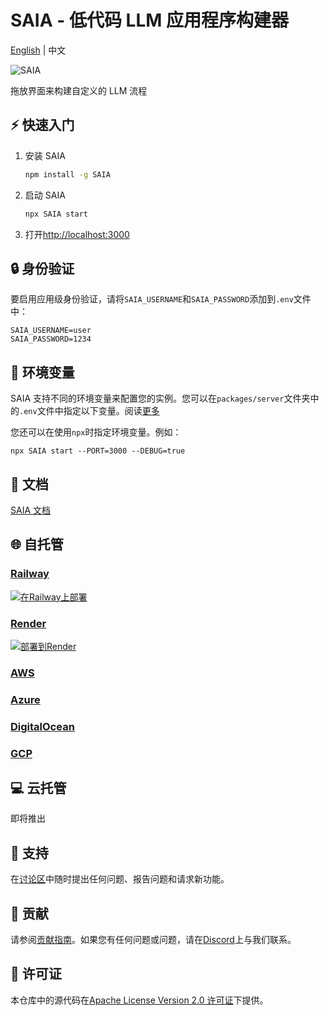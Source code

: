 <!-- markdownlint-disable MD030 -->

# SAIA - 低代码 LLM 应用程序构建器

[English](./README.md) | 中文

![SAIA](https://github.com/SAIAAI/SAIA/blob/main/images/SAIA.gif?raw=true)

拖放界面来构建自定义的 LLM 流程

## ⚡ 快速入门

1. 安装 SAIA
    ```bash
    npm install -g SAIA
    ```
2. 启动 SAIA

    ```bash
    npx SAIA start
    ```

3. 打开[http://localhost:3000](http://localhost:3000)

## 🔒 身份验证

要启用应用级身份验证，请将`SAIA_USERNAME`和`SAIA_PASSWORD`添加到`.env`文件中：

```
SAIA_USERNAME=user
SAIA_PASSWORD=1234
```

## 🌱 环境变量

SAIA 支持不同的环境变量来配置您的实例。您可以在`packages/server`文件夹中的`.env`文件中指定以下变量。阅读[更多](https://docs.SAIAai.com/environment-variables)

您还可以在使用`npx`时指定环境变量。例如：

```
npx SAIA start --PORT=3000 --DEBUG=true
```

## 📖 文档

[SAIA 文档](https://docs.SAIAai.com/)

## 🌐 自托管

### [Railway](https://docs.SAIAai.com/deployment/railway)

[![在Railway上部署](https://railway.app/button.svg)](https://railway.app/template/YK7J0v)

### [Render](https://docs.SAIAai.com/deployment/render)

[![部署到Render](https://render.com/images/deploy-to-render-button.svg)](https://docs.SAIAai.com/deployment/render)

### [AWS](https://docs.SAIAai.com/deployment/aws)

### [Azure](https://docs.SAIAai.com/deployment/azure)

### [DigitalOcean](https://docs.SAIAai.com/deployment/digital-ocean)

### [GCP](https://docs.SAIAai.com/deployment/gcp)

## 💻 云托管

即将推出

## 🙋 支持

在[讨论区](https://github.com/SAIAAI/SAIA/discussions)中随时提出任何问题、报告问题和请求新功能。

## 🙌 贡献

请参阅[贡献指南](https://github.com/SAIAAI/SAIA/blob/master/CONTRIBUTING.md)。如果您有任何问题或问题，请在[Discord](https://discord.gg/jbaHfsRVBW)上与我们联系。

## 📄 许可证

本仓库中的源代码在[Apache License Version 2.0 许可证](https://github.com/SAIAAI/SAIA/blob/master/LICENSE.md)下提供。
